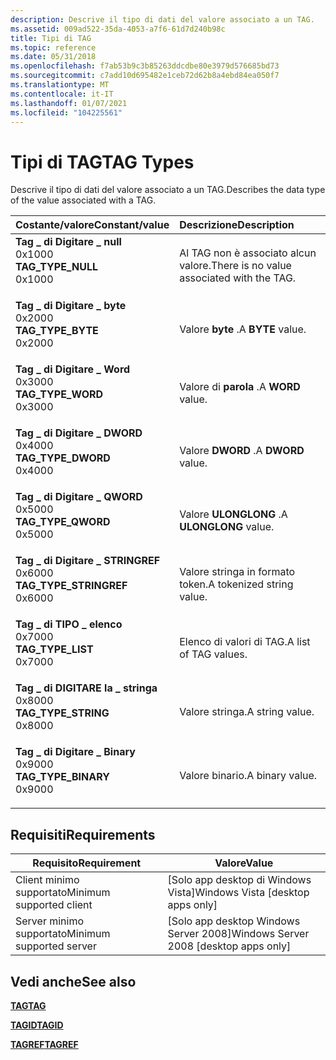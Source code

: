 ```yaml
---
description: Descrive il tipo di dati del valore associato a un TAG.
ms.assetid: 009ad522-35da-4053-a7f6-61d7d240b98c
title: Tipi di TAG
ms.topic: reference
ms.date: 05/31/2018
ms.openlocfilehash: f7ab53b9c3b85263ddcdbe80e3979d576685bd73
ms.sourcegitcommit: c7add10d695482e1ceb72d62b8a4ebd84ea050f7
ms.translationtype: MT
ms.contentlocale: it-IT
ms.lasthandoff: 01/07/2021
ms.locfileid: "104225561"
---
```

# <a name="tag-types"></a><span data-ttu-id="533c7-103">Tipi di TAG</span><span class="sxs-lookup"><span data-stu-id="533c7-103">TAG Types</span></span>

<span data-ttu-id="533c7-104">Descrive il tipo di dati del valore associato a un TAG.</span><span class="sxs-lookup"><span data-stu-id="533c7-104">Describes the data type of the value associated with a TAG.</span></span>



| <span data-ttu-id="533c7-105">Costante/valore</span><span class="sxs-lookup"><span data-stu-id="533c7-105">Constant/value</span></span>                                                                                                                                                                                                                            | <span data-ttu-id="533c7-106">Descrizione</span><span class="sxs-lookup"><span data-stu-id="533c7-106">Description</span></span>                                           |
|:------------------------------------------------------------------------------------------------------------------------------------------------------------------------------------------------------------------------------------------|:------------------------------------------------------|
| <span id="TAG_TYPE_NULL"></span><span id="tag_type_null"></span><dl> <span data-ttu-id="533c7-107"><dt>**Tag \_ di Digitare \_ null**</dt> <dt>0x1000</dt></span><span class="sxs-lookup"><span data-stu-id="533c7-107"><dt>**TAG\_TYPE\_NULL**</dt> <dt>0x1000</dt></span></span> </dl>                | <span data-ttu-id="533c7-108">Al TAG non è associato alcun valore.</span><span class="sxs-lookup"><span data-stu-id="533c7-108">There is no value associated with the TAG.</span></span><br/> |
| <span id="TAG_TYPE_BYTE"></span><span id="tag_type_byte"></span><dl> <span data-ttu-id="533c7-109"><dt>**Tag \_ di Digitare \_ byte**</dt> <dt>0x2000</dt></span><span class="sxs-lookup"><span data-stu-id="533c7-109"><dt>**TAG\_TYPE\_BYTE**</dt> <dt>0x2000</dt></span></span> </dl>                | <span data-ttu-id="533c7-110">Valore **byte** .</span><span class="sxs-lookup"><span data-stu-id="533c7-110">A **BYTE** value.</span></span><br/>                          |
| <span id="TAG_TYPE_WORD"></span><span id="tag_type_word"></span><dl> <span data-ttu-id="533c7-111"><dt>**Tag \_ di Digitare \_ Word**</dt> <dt>0x3000</dt></span><span class="sxs-lookup"><span data-stu-id="533c7-111"><dt>**TAG\_TYPE\_WORD**</dt> <dt>0x3000</dt></span></span> </dl>                | <span data-ttu-id="533c7-112">Valore di **parola** .</span><span class="sxs-lookup"><span data-stu-id="533c7-112">A **WORD** value.</span></span><br/>                          |
| <span id="TAG_TYPE_DWORD"></span><span id="tag_type_dword"></span><dl> <span data-ttu-id="533c7-113"><dt>**Tag \_ di Digitare \_ DWORD**</dt> <dt>0x4000</dt></span><span class="sxs-lookup"><span data-stu-id="533c7-113"><dt>**TAG\_TYPE\_DWORD**</dt> <dt>0x4000</dt></span></span> </dl>             | <span data-ttu-id="533c7-114">Valore **DWORD** .</span><span class="sxs-lookup"><span data-stu-id="533c7-114">A **DWORD** value.</span></span><br/>                         |
| <span id="TAG_TYPE_QWORD"></span><span id="tag_type_qword"></span><dl> <span data-ttu-id="533c7-115"><dt>**Tag \_ di Digitare \_ QWORD**</dt> <dt>0x5000</dt></span><span class="sxs-lookup"><span data-stu-id="533c7-115"><dt>**TAG\_TYPE\_QWORD**</dt> <dt>0x5000</dt></span></span> </dl>             | <span data-ttu-id="533c7-116">Valore **ULONGLONG** .</span><span class="sxs-lookup"><span data-stu-id="533c7-116">A **ULONGLONG** value.</span></span><br/>                     |
| <span id="TAG_TYPE_STRINGREF"></span><span id="tag_type_stringref"></span><dl> <span data-ttu-id="533c7-117"><dt>**Tag \_ di Digitare \_ STRINGREF**</dt> <dt>0x6000</dt></span><span class="sxs-lookup"><span data-stu-id="533c7-117"><dt>**TAG\_TYPE\_STRINGREF**</dt> <dt>0x6000</dt></span></span> </dl> | <span data-ttu-id="533c7-118">Valore stringa in formato token.</span><span class="sxs-lookup"><span data-stu-id="533c7-118">A tokenized string value.</span></span><br/>                  |
| <span id="TAG_TYPE_LIST"></span><span id="tag_type_list"></span><dl> <span data-ttu-id="533c7-119"><dt>**Tag \_ di TIPO \_ elenco**</dt> <dt>0x7000</dt></span><span class="sxs-lookup"><span data-stu-id="533c7-119"><dt>**TAG\_TYPE\_LIST**</dt> <dt>0x7000</dt></span></span> </dl>                | <span data-ttu-id="533c7-120">Elenco di valori di TAG.</span><span class="sxs-lookup"><span data-stu-id="533c7-120">A list of TAG values.</span></span><br/>                      |
| <span id="TAG_TYPE_STRING"></span><span id="tag_type_string"></span><dl> <span data-ttu-id="533c7-121"><dt>**Tag \_ di DIGITARE la \_ stringa**</dt> <dt>0x8000</dt></span><span class="sxs-lookup"><span data-stu-id="533c7-121"><dt>**TAG\_TYPE\_STRING**</dt> <dt>0x8000</dt></span></span> </dl>          | <span data-ttu-id="533c7-122">Valore stringa.</span><span class="sxs-lookup"><span data-stu-id="533c7-122">A string value.</span></span><br/>                            |
| <span id="TAG_TYPE_BINARY"></span><span id="tag_type_binary"></span><dl> <span data-ttu-id="533c7-123"><dt>**Tag \_ di Digitare \_ Binary**</dt> <dt>0x9000</dt></span><span class="sxs-lookup"><span data-stu-id="533c7-123"><dt>**TAG\_TYPE\_BINARY**</dt> <dt>0x9000</dt></span></span> </dl>          | <span data-ttu-id="533c7-124">Valore binario.</span><span class="sxs-lookup"><span data-stu-id="533c7-124">A binary value.</span></span><br/>                            |



## <a name="requirements"></a><span data-ttu-id="533c7-125">Requisiti</span><span class="sxs-lookup"><span data-stu-id="533c7-125">Requirements</span></span>



| <span data-ttu-id="533c7-126">Requisito</span><span class="sxs-lookup"><span data-stu-id="533c7-126">Requirement</span></span> | <span data-ttu-id="533c7-127">Valore</span><span class="sxs-lookup"><span data-stu-id="533c7-127">Value</span></span> |
|-------------------------------------|------------------------------------------------------|
| <span data-ttu-id="533c7-128">Client minimo supportato</span><span class="sxs-lookup"><span data-stu-id="533c7-128">Minimum supported client</span></span><br/> | <span data-ttu-id="533c7-129">\[Solo app desktop di Windows Vista\]</span><span class="sxs-lookup"><span data-stu-id="533c7-129">Windows Vista \[desktop apps only\]</span></span><br/>       |
| <span data-ttu-id="533c7-130">Server minimo supportato</span><span class="sxs-lookup"><span data-stu-id="533c7-130">Minimum supported server</span></span><br/> | <span data-ttu-id="533c7-131">\[Solo app desktop Windows Server 2008\]</span><span class="sxs-lookup"><span data-stu-id="533c7-131">Windows Server 2008 \[desktop apps only\]</span></span><br/> |



## <a name="see-also"></a><span data-ttu-id="533c7-132">Vedi anche</span><span class="sxs-lookup"><span data-stu-id="533c7-132">See also</span></span>

<dl> <dt>

[<span data-ttu-id="533c7-133">**TAG**</span><span class="sxs-lookup"><span data-stu-id="533c7-133">**TAG**</span></span>](tag.md)
</dt> <dt>

[<span data-ttu-id="533c7-134">**TAGID**</span><span class="sxs-lookup"><span data-stu-id="533c7-134">**TAGID**</span></span>](tagid.md)
</dt> <dt>

[<span data-ttu-id="533c7-135">**TAGREF**</span><span class="sxs-lookup"><span data-stu-id="533c7-135">**TAGREF**</span></span>](tagref.md)
</dt> </dl>

 

 




